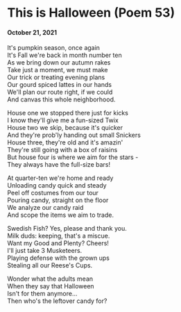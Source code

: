 # This is Halloween (Poem 53)
#### October 21, 2021
   
It's pumpkin season, once again  
It's Fall we're back in month number ten  
As we bring down our autumn rakes    
Take just a moment, we must make  
Our trick or treating evening plans   
Our gourd spiced lattes in our hands  
We'll plan our route right, if we could  
And canvas this whole neighborhood.   
  
House one we stopped there just for kicks  
I know they'll give me a fun-sized Twix  
House two we skip, because it's quicker  
And they're prob'ly handing out small Snickers  
House three, they're old and it's amazin'  
They're still going with a box of raisins  
But house four is where we aim for the stars -   
They always have the full-size bars!   
  
At quarter-ten we're home and ready  
Unloading candy quick and steady  
Peel off costumes from our tour   
Pouring candy, straight on the floor  
We analyze our candy raid  
And scope the items we aim to trade.   
  
Swedish Fish? Yes, please and thank you.   
Milk duds: keeping, that's a miscue.   
Want my Good and Plenty? Cheers!   
I'll just take 3 Musketeers.   
Playing defense with the grown ups  
Stealing all our Reese's Cups.   
  
Wonder what the adults mean  
When they say that Halloween  
Isn't for them anymore...   
Then who's the leftover candy for?   
